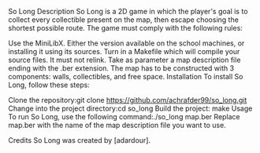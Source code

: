 So Long
Description
So Long is a 2D game in which the player's goal is to collect every collectible present on the map, then escape choosing the shortest possible route. The game must comply with the following rules:

Use the MiniLibX. Either the version available on the school machines, or installing it using its sources.
Turn in a Makefile which will compile your source files. It must not relink.
Take as parameter a map description file ending with the .ber extension.
The map has to be constructed with 3 components: walls, collectibles, and free space.
Installation
To install So Long, follow these steps:

Clone the repository:git clone https://github.com/achrafder99/so_long.git
Change into the project directory:cd so_long
Build the project:
make
Usage
To run So Long, use the following command:./so_long map.ber
Replace map.ber with the name of the map description file you want to use.

Credits
So Long was created by [adardour].
